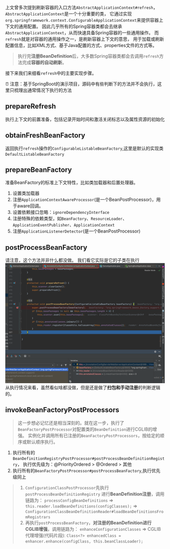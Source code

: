 上文曾多次提到刷新容器的入口方法`AbstractApplicationContext#refresh`，
`AbstractApplicationContext`是一个十分重要的类，
它通过实现`org.springframework.context.ConfigurableApplicationContext`来提供容器上下文的通用配置。
因此几乎所有的Spring容器类都会去继承`AbstractApplicationContext`，从而快速具备Spring容器的一些通用操作。
而`refresh`就是对容器的通用操作之一，是刷新容器上下文的意思，
用于加载或刷新配置信息，比如XML方式、基于Java配置的方式、properties文件的方式等。

>执行完**注册BeanDefinition**后，大多数Spring容器类都会去调用`refresh`方法完成**容器的自动刷新**。

接下来我们来细看`refresh`中的主要实现步骤。

⏰ 注意：基于SpringBoot的演示项目，源码中有些判断下的方法并不会执行，这里只梳理出通常情况下执行的方法

## prepareRefresh
执行上下文的前置准备，包括记录开始时间和激活关闭标志以及属性资源的初始化

## obtainFreshBeanFactory
返回执行`refresh`操作的`ConfigurableListableBeanFactory`,这里是默认的实现类`DefaultListableBeanFactory`

## prepareBeanFactory
准备BeanFactory的标准上下文特性，比如类加载器和后置处理器。
1. 设置类加载器
2. 注册`ApplicationContextAwareProcessor`(是一个BeanPostProcessor)，用于aware回调。
3. 设置依赖接口忽略：`ignoreDependencyInterface`
4. 注册特殊的依赖类型，如`BeanFactory`、`ResourceLoader`、`ApplicationEventPublisher`、`ApplicationContext`
5. 注册`ApplicationListenerDetector`(是一个BeanPostProcessor)

## postProcessBeanFactory
请注意，这个方法并非什么都没做。
我们看它实际是它的子类在执行
![img.png](postProcessBeanFactory.png) 
从执行情况来看，虽然看似啥都没做，但是还是做了**扫包和手动注册**的判断逻辑的。

## invokeBeanFactoryPostProcessors
>这一步想必记忆还是相当深刻的。就在这一步，执行了`BeanFactoryPostProcessor`对配置类的`BeanDefinition`进行CGLIB的增强。
实例化并调用所有已注册的`BeanFactoryPostProcessors`，按给定的顺序或默认顺序执行。

1. 执行所有的`BeanDefinitionRegistryPostProcessor#postProcessBeanDefinitionRegistry`，
   执行优先级为：@PriorityOrdered > @Ordered > 其他
2. 执行所有的`BeanFactoryPostProcessor#postProcessBeanFactory`,执行优先级同上

>1. `ConfigurationClassPostProcessor`先执行 `postProcessBeanDefinitionRegistry` 进行**BeanDefinition注册**，调用链路为：
> `processConfigBeanDefinitions` => `this.reader.loadBeanDefinitions(configClasses);` => `ConfigurationClassBeanDefinitionReader#loadBeanDefinitionsFromRegistrars`
> 2. 再执行`postProcessBeanFactory`，**对注册的BeanDefinition进行CGLIB增强**，调用链路为：
> `enhanceConfigurationClasses` => CGLIB代理增强(代码片段): `Class<?> enhancedClass = enhancer.enhance(configClass, this.beanClassLoader);`
